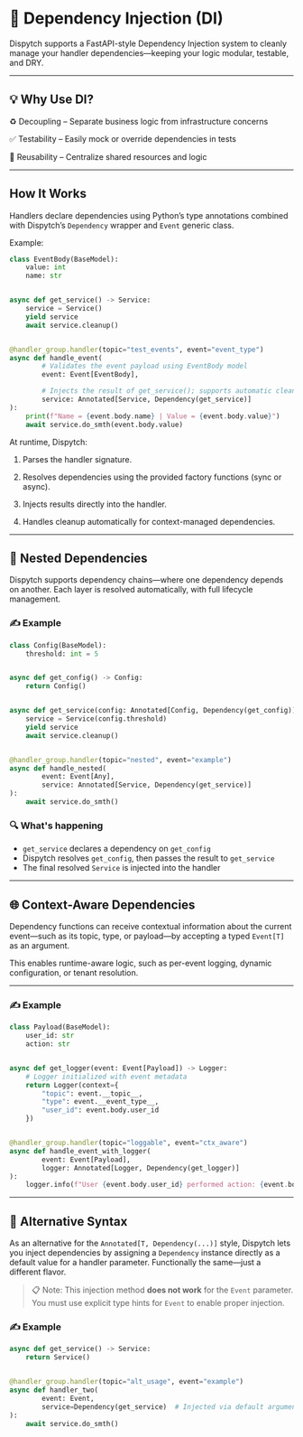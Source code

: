 # 🧪 Dependency Injection (DI)

Dispytch supports a FastAPI-style Dependency Injection system to cleanly manage your handler dependencies—keeping your
logic modular, testable, and DRY.

---

## 💡 Why Use DI?

♻️ Decoupling – Separate business logic from infrastructure concerns

✅ Testability – Easily mock or override dependencies in tests

🔄 Reusability – Centralize shared resources and logic

---

## How It Works

Handlers declare dependencies using Python’s type annotations combined with Dispytch’s `Dependency` wrapper and `Event`
generic class.

Example:

```python
class EventBody(BaseModel):
    value: int
    name: str


async def get_service() -> Service:
    service = Service()
    yield service
    await service.cleanup()


@handler_group.handler(topic="test_events", event="event_type")
async def handle_event(
        # Validates the event payload using EventBody model
        event: Event[EventBody],

        # Injects the result of get_service(); supports automatic cleanup when using context managers
        service: Annotated[Service, Dependency(get_service)]
):
    print(f"Name = {event.body.name} | Value = {event.body.value}")
    await service.do_smth(event.body.value)
```

At runtime, Dispytch:

1. Parses the handler signature.

2. Resolves dependencies using the provided factory functions (sync or async).

3. Injects results directly into the handler.

4. Handles cleanup automatically for context-managed dependencies.

---

## 🧩 Nested Dependencies

Dispytch supports dependency chains—where one dependency depends on another. Each layer is resolved automatically, with
full lifecycle management.

### ✍️ Example

```python
class Config(BaseModel):
    threshold: int = 5


async def get_config() -> Config:
    return Config()


async def get_service(config: Annotated[Config, Dependency(get_config)]):
    service = Service(config.threshold)
    yield service
    await service.cleanup()


@handler_group.handler(topic="nested", event="example")
async def handle_nested(
        event: Event[Any],
        service: Annotated[Service, Dependency(get_service)]
):
    await service.do_smth()
```

### 🔍 What's happening

* `get_service` declares a dependency on `get_config`
* Dispytch resolves `get_config`, then passes the result to `get_service`
* The final resolved `Service` is injected into the handler

---

## 🌐 Context-Aware Dependencies

Dependency functions can receive contextual information about the current event—such as its topic, type, or payload—by
accepting a typed `Event[T]` as an argument.

This enables runtime-aware logic, such as per-event logging, dynamic configuration, or tenant resolution.

---

### ✍️ Example

```python
class Payload(BaseModel):
    user_id: str
    action: str


async def get_logger(event: Event[Payload]) -> Logger:
    # Logger initialized with event metadata
    return Logger(context={
        "topic": event.__topic__,
        "type": event.__event_type__,
        "user_id": event.body.user_id
    })


@handler_group.handler(topic="loggable", event="ctx_aware")
async def handle_event_with_logger(
        event: Event[Payload],
        logger: Annotated[Logger, Dependency(get_logger)]
):
    logger.info(f"User {event.body.user_id} performed action: {event.body.action}")
```

---

## 🔁 Alternative Syntax

As an alternative for the `Annotated[T, Dependency(...)]` style, Dispytch lets you inject dependencies by assigning a
`Dependency` instance directly as a default value for a handler parameter. Functionally the same—just a different
flavor.

> 📋 Note: This injection method **does not work** for the `Event` parameter. You must use explicit type hints for
`Event` to enable proper injection.

### ✍️ Example

```python
async def get_service() -> Service:
    return Service()


@handler_group.handler(topic="alt_usage", event="example")
async def handler_two(
        event: Event,
        service=Dependency(get_service)  # Injected via default argument
):
    await service.do_smth()
```
